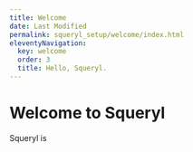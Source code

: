 ```yaml
---
title: Welcome
date: Last Modified 
permalink: squeryl_setup/welcome/index.html
eleventyNavigation:
  key: welcome 
  order: 3
  title: Hello, Squeryl.
---
```


# Welcome to Squeryl

Squeryl is